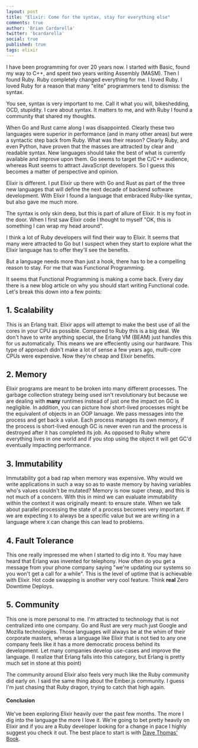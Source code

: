 ```yaml
---
layout: post
title: "Elixir: Come for the syntax, stay for everything else"
comments: true
author: 'Brian Cardarella'
twitter: 'bcardarella'
social: true
published: true
tags: elixir
---
```


I have been programming for over 20 years now. I started with Basic,
found my way to C++, and spent two years writing Assembly (MASM). Then I
found Ruby. Ruby completely changed everything for me. I loved Ruby. I
loved Ruby for a reason that many "elite" programmers tend to dismiss:
the syntax.

You see, syntax is very important to me. Call it what you will,
bikeshedding, OCD, stupidity. I care about syntax. It matters to me, and
with Ruby I found a community that shared my thoughts.

When Go and Rust came along I was disappointed. Clearly these two
languages were superior in performance (and in many other areas) but were a syntactic step back
from Ruby. What was their reason? Clearly Ruby, and even Python, have
proven that the masses are attracted by clear and readable syntax. New
languages should take the best of what is currently available and
improve upon them. Go seems to target the C/C++ audience, whereas Rust
seems to attract JavaScript developers. So I guess this becomes a matter
of perspective and opinion.

Elixir is different. I put Elixir up there with Go and Rust as part of
the three new languages that will define the next decade of backend
software development. With Elixir I found a language that embraced
Ruby-like syntax, but also gave me much more.

The syntax is only skin deep, but this is part of allure of Elixir. It
is my foot in the door. When I first saw Elixir code I thought to myself
"OK, this is something I can wrap my head around".

I think a lot of Ruby developers will find their way to Elixir. It seems
that many were attracted to Go but I suspect when they start to explore
what the Elixir language has to offer they'll see the benefits.

But a language needs more than just a hook, there has to be a compelling
reason to stay. For me that was Functional Programming.

It seems that Functional Programming is making a come back. Every day
there is a new blog article on why you should start writing Functional
code. Let's break this down into a few points:

## 1. Scalability

This is an Erlang trait. Elixir apps will attempt to make the best use
of all the cores in your CPU as possible. Compared to Ruby this is a big
deal. We don't have to write anything special, the Erlang VM (BEAM) just
handles this for us automatically. This means we are effeciently using
our hardware. This type of approach didn't make a lot of sense a few
years ago, multi-core CPUs were expensive. Now they're cheap and Elixir
benefits.

## 2. Memory

Elixir programs are meant to be broken into many different processes.
The garbage collection strategy being used isn't revolutionary but
because we are dealing with **many** runtimes instead of just one the
impact on GC is negligible. In addition, you can picture how short-lived
processes might be the equivalent of objects in an OOP lanuage. We pass
messages into the process and get back a value. Each process manages its
own memory, if the process is short-lived enough GC is never even run
and the process is destroyed after it has completed its job. As opposed
to Ruby where everything lives in one world and if you stop using the
object it will get GC'd eventually impacting performance.

## 3. Immutability

Immutability got a bad rap when memory was expensive. Why would we write
applications in such a way so as to waste memory by having variables
who's values couldn't be mutated? Memory is now super cheap, and this is
not much of a concern. With this in mind we can evaluate immutability
within the context it was originally meant: to ensure state. When we
talk about parallel processing the state of a process becomes very
important. If we are expecting `X` to always be a specific value but we
are writing in a language where `X` can change this can lead to
problems.

## 4. Fault Tolerance

This one really impressed me when I started to dig into it. You may have
heard that Erlang was invented for telephony. How often do you get a
message from your phone company saying "we're updating our systems so
you won't get a call for a while". This is the level of uptime that is
achievable with Elixir. Hot code swapping is another very cool feature.
Think **real** Zero Downtime Deploys.

## 5. Community

This one is more personal to me. I'm attracted to technology that is not
centralized into one company. Go and Rust are very much just Google and
Mozilla technologies. Those languages will always be at the whim of
their corporate masters, wheras a language like Elixir that is not tied
to any one company feels like it has a more democratic process behind
its development. Let many companies develop use-cases and improve the
language. (I realize that Erlang falls into this category, but Erlang is
pretty much set in stone at this point)

The community around Elixir also feels very much like the Ruby community
did early on. I said the same thing about the Ember.js community. I
guess I'm just chasing that Ruby dragon, trying to catch that high
again.


#### Conclusion

We've been exploring Elixir heavily over the past few months. The more I
dig into the language the more I love it. We're going to bet pretty
heavily on Elixir and if you are a Ruby developer looking for a change
in pace I highly suggest you check it out. The best place to start is
with [Dave Thomas'
Book](https://pragprog.com/book/elixir/programming-elixir).
